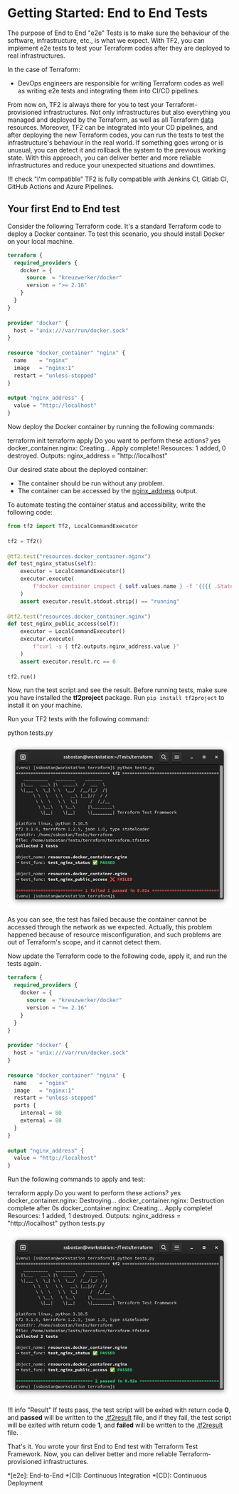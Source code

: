 # Getting Started: End to End Tests

The purpose of End to End "e2e" Tests is to make sure the behaviour of the software, infrastructure, etc., is what we expect. With TF2, you can implement e2e tests to test your Terraform codes after they are deployed to real infrastructures.

In the case of Terraform:

  - DevOps engineers are responsible for writing Terraform codes as well as writing e2e tests and integrating them into CI/CD pipelines.

From now on, TF2 is always there for you to test your Terraform-provisioned infrastructures. Not only infrastructures but also everything you managed and deployed by the Terraform, as well as all Terraform <u>data</u> resources. Moreover, TF2 can be integrated into your CD pipelines, and after deploying the new Terraform codes, you can run the tests to test the infrastructure's behaviour in the real world. If something goes wrong or is unusual, you can detect it and rollback the system to the previous working state. With this approach, you can deliver better and more reliable infrastructures and reduce your unexpected situations and downtimes.

!!! check "I'm compatible"
    TF2 is fully compatible with Jenkins CI, Gitlab CI, GitHub Actions and Azure Pipelines.

## Your first End to End test

Consider the following Terraform code. It's a standard Terraform code to deploy a Docker container. To test this scenario, you should install Docker on your local machine.

```tf title="main.tf"
terraform {
  required_providers {
    docker = {
      source  = "kreuzwerker/docker"
      version = ">= 2.16"
    }
  }
}

provider "docker" {
  host = "unix:///var/run/docker.sock"
}

resource "docker_container" "nginx" {
  name    = "nginx"
  image   = "nginx:1"
  restart = "unless-stopped"
}

output "nginx_address" {
  value = "http://localhost"
}
```

Now deploy the Docker container by running the following commands:

<div id="termynal-terraform-deploy-docker-container" data-termynal data-ty-typeDelay="40" data-ty-lineDelay="700">
  <span data-ty="input" data-ty-prompt="$">terraform init</span>
  <span data-ty="progress" data-ty-progressChar="="></span>
  <span data-ty="input" data-ty-prompt="$">terraform apply</span>
  <span data-ty>Do you want to perform these actions?</span>
  <span data-ty="input" data-ty-prompt="Enter a value:">yes</span>
  <span data-ty>docker_container.nginx: Creating...</span>
  <span data-ty="progress" data-ty-progressChar="="></span>
  <span data-ty>Apply complete! Resources: 1 added, 0 destroyed.</span>
  <span data-ty>Outputs:</span>
  <span data-ty>nginx_address = "http://localhost"</span>
</div>

Our desired state about the deployed container:

  - The container should be run without any problem.
  - The container can be accessed by the <u>nginx_address</u> output.

To automate testing the container status and accessibility, write the following code:

```py title="tests.py"
from tf2 import Tf2, LocalCommandExecutor

tf2 = Tf2()

@tf2.test("resources.docker_container.nginx")
def test_nginx_status(self):
    executor = LocalCommandExecutor()
    executor.execute(
        f"docker container inspect { self.values.name } -f '{{{{ .State.Status }}}}'"
    )
    assert executor.result.stdout.strip() == "running"

@tf2.test("resources.docker_container.nginx")
def test_nginx_public_access(self):
    executor = LocalCommandExecutor()
    executor.execute(
        f"curl -s { tf2.outputs.nginx_address.value }"
    )
    assert executor.result.rc == 0

tf2.run()
```

Now, run the test script and see the result. Before running tests, make sure you have installed the **tf2project** package. Run `pip install tf2project` to install it on your machine.

Run your TF2 tests with the following command:

<div id="termynal-tf2-run-tests" data-termynal data-ty-typeDelay="40" data-ty-lineDelay="700">
  <span data-ty="input" data-ty-prompt="$">python tests.py</span>
</div>

<p align="center">
  <img src="/assets/img/getting-started-end-to-end-tests-failed-result.png" alt="TF2 Tests Failed">
</p>

As you can see, the test has failed because the container cannot be accessed through the network as we expected. Actually, this problem happened because of resource misconfiguration, and such problems are out of Terraform's scope, and it cannot detect them.

Now update the Terraform code to the following code, apply it, and run the tests again.

```tf title="main.tf" hl_lines="18-21"
terraform {
  required_providers {
    docker = {
      source  = "kreuzwerker/docker"
      version = ">= 2.16"
    }
  }
}

provider "docker" {
  host = "unix:///var/run/docker.sock"
}

resource "docker_container" "nginx" {
  name    = "nginx"
  image   = "nginx:1"
  restart = "unless-stopped"
  ports {
    internal = 80
    external = 80
  }
}

output "nginx_address" {
  value = "http://localhost"
}
```

Run the following commands to apply and test:

<div id="termynal-terraform-redeploy-docker-container" data-termynal data-ty-typeDelay="40" data-ty-lineDelay="700">
  <span data-ty="input" data-ty-prompt="$">terraform apply</span>
  <span data-ty>Do you want to perform these actions?</span>
  <span data-ty="input" data-ty-prompt="Enter a value:">yes</span>
  <span data-ty>docker_container.nginx: Destroying...</span>
  <span data-ty>docker_container.nginx: Destruction complete after 0s</span>
  <span data-ty>docker_container.nginx: Creating...</span>
  <span data-ty="progress" data-ty-progressChar="="></span>
  <span data-ty>Apply complete! Resources: 1 added, 1 destroyed.</span>
  <span data-ty>Outputs:</span>
  <span data-ty>nginx_address = "http://localhost"</span>
  <span data-ty="input" data-ty-prompt="$">python tests.py</span>
</div>

<p align="center">
  <img src="/assets/img/getting-started-end-to-end-tests-passed-result.png" alt="TF2 Tests Passed">
</p>

!!! info "Result"
    If tests pass, the test script will be exited with return code **0**, and **passed** will be written to the <u>.tf2result</u> file, and if they fail, the test script will be exited with return code **1**, and **failed** will be written to the <u>.tf2result</u> file.

That's it. You wrote your first End to End test with Terraform Test Framework. Now, you can deliver better and more reliable Terraform-provisioned infrastructures.

*[e2e]: End-to-End
*[CI]: Continuous Integration
*[CD]: Continuous Deployment
